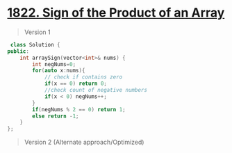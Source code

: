 # [1822. Sign of the Product of an Array](https://leetcode.com/problems/sign-of-the-product-of-an-array/)
> Version 1
```c++
 class Solution {
public:
    int arraySign(vector<int>& nums) {
        int negNums=0;
        for(auto x:nums){
            // check if contains zero
            if(x == 0) return 0;
            //check count of negative numbers
            if(x < 0) negNums++;
        } 
        if(negNums % 2 == 0) return 1;
        else return -1;
    }
};
```

> Version 2 (Alternate approach/Optimized)